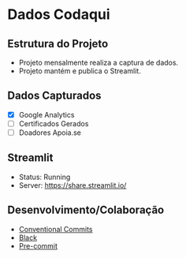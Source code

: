 # Dados Codaqui

## Estrutura do Projeto

- Projeto mensalmente realiza a captura de dados.
- Projeto mantém e publica o Streamlit.

## Dados Capturados

- [X] Google Analytics
- [ ] Certificados Gerados
- [ ] Doadores Apoia.se

## Streamlit

- Status: Running
- Server: https://share.streamlit.io/


## Desenvolvimento/Colaboração

- [Conventional Commits](https://www.conventionalcommits.org/en/v1.0.0/)
- [Black](https://github.com/psf/black)
- [Pre-commit](https://pre-commit.com/)
